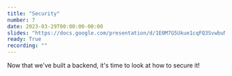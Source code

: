 ```yaml
---
title: "Security"
number: 7
date: 2023-03-29T00:00:00-00:00
slides: "https://docs.google.com/presentation/d/1E0M7G5Ukue1cqFQ3SvwbuNGYzey7WnlY_dEnDqFQRCM/edit?usp=sharing"
ready: True
recording: ""
---
```


Now that we've built a backend, it's time to look at how to secure it!